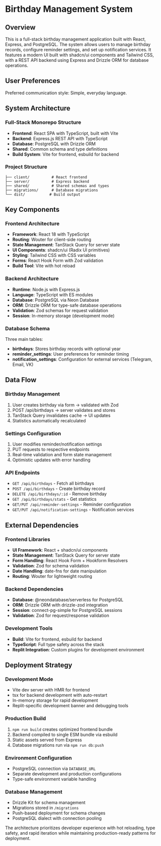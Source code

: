 # Birthday Management System

## Overview

This is a full-stack birthday management application built with React, Express, and PostgreSQL. The system allows users to manage birthday records, configure reminder settings, and set up notification services. It features a modern UI built with shadcn/ui components and Tailwind CSS, with a REST API backend using Express and Drizzle ORM for database operations.

## User Preferences

Preferred communication style: Simple, everyday language.

## System Architecture

### Full-Stack Monorepo Structure
- **Frontend**: React SPA with TypeScript, built with Vite
- **Backend**: Express.js REST API with TypeScript
- **Database**: PostgreSQL with Drizzle ORM
- **Shared**: Common schema and type definitions
- **Build System**: Vite for frontend, esbuild for backend

### Project Structure
```
├── client/          # React frontend
├── server/          # Express backend
├── shared/          # Shared schemas and types
├── migrations/      # Database migrations
└── dist/           # Build output
```

## Key Components

### Frontend Architecture
- **Framework**: React 18 with TypeScript
- **Routing**: Wouter for client-side routing
- **State Management**: TanStack Query for server state
- **UI Components**: shadcn/ui (Radix UI primitives)
- **Styling**: Tailwind CSS with CSS variables
- **Forms**: React Hook Form with Zod validation
- **Build Tool**: Vite with hot reload

### Backend Architecture
- **Runtime**: Node.js with Express.js
- **Language**: TypeScript with ES modules
- **Database**: PostgreSQL via Neon Database
- **ORM**: Drizzle ORM for type-safe database operations
- **Validation**: Zod schemas for request validation
- **Session**: In-memory storage (development mode)

### Database Schema
Three main tables:
- **birthdays**: Stores birthday records with optional year
- **reminder_settings**: User preferences for reminder timing
- **notification_settings**: Configuration for external services (Telegram, Email, VK)

## Data Flow

### Birthday Management
1. User creates birthday via form → validated with Zod
2. POST /api/birthdays → server validates and stores
3. TanStack Query invalidates cache → UI updates
4. Statistics automatically recalculated

### Settings Configuration
1. User modifies reminder/notification settings
2. PUT requests to respective endpoints
3. Real-time validation and form state management
4. Optimistic updates with error handling

### API Endpoints
- `GET /api/birthdays` - Fetch all birthdays
- `POST /api/birthdays` - Create birthday record
- `DELETE /api/birthdays/:id` - Remove birthday
- `GET /api/birthdays/stats` - Get statistics
- `GET/PUT /api/reminder-settings` - Reminder configuration
- `GET/PUT /api/notification-settings` - Notification services

## External Dependencies

### Frontend Libraries
- **UI Framework**: React + shadcn/ui components
- **State Management**: TanStack Query for server state
- **Form Handling**: React Hook Form + Hookform Resolvers
- **Validation**: Zod for schema validation
- **Date Handling**: date-fns for date manipulation
- **Routing**: Wouter for lightweight routing

### Backend Dependencies
- **Database**: @neondatabase/serverless for PostgreSQL
- **ORM**: Drizzle ORM with drizzle-zod integration
- **Session**: connect-pg-simple for PostgreSQL sessions
- **Validation**: Zod for request/response validation

### Development Tools
- **Build**: Vite for frontend, esbuild for backend
- **TypeScript**: Full type safety across the stack
- **Replit Integration**: Custom plugins for development environment

## Deployment Strategy

### Development Mode
- Vite dev server with HMR for frontend
- tsx for backend development with auto-restart
- In-memory storage for rapid development
- Replit-specific development banner and debugging tools

### Production Build
1. `npm run build` creates optimized frontend bundle
2. Backend compiled to single ESM bundle via esbuild
3. Static assets served from Express
4. Database migrations run via `npm run db:push`

### Environment Configuration
- PostgreSQL connection via `DATABASE_URL`
- Separate development and production configurations
- Type-safe environment variable handling

### Database Management
- Drizzle Kit for schema management
- Migrations stored in `/migrations`
- Push-based deployment for schema changes
- PostgreSQL dialect with connection pooling

The architecture prioritizes developer experience with hot reloading, type safety, and rapid iteration while maintaining production-ready patterns for deployment.